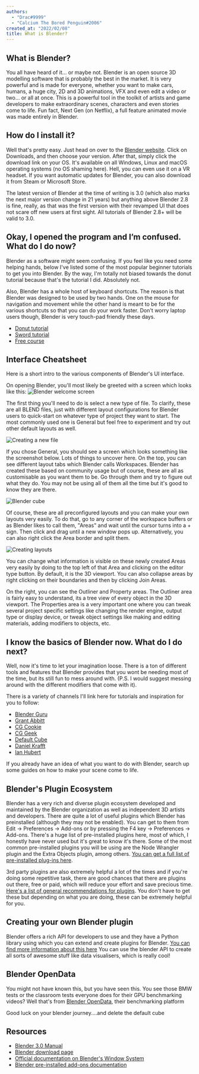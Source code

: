 ```yaml
---
authors:
  - "Drac#9999"
  - "Calcium The Bored Penguin#2006"
created_at: "2022/02/08"
title: What is Blender?
---
```


## What is Blender?

You all have heard of it... or maybe not. Blender is an open source 3D modelling software that is probably the best in the market. It is very powerful and is made for everyone, whether you want to make cars, humans, a huge city, 2D and 3D animations, VFX and even edit a video or two... or all at once. This is a powerful tool in the toolkit of artists and game developers to make extraordinary scenes, characters and even stories come to life. Fun fact, Next Gen (on Netflix), a full feature animated movie was made entirely in Blender.

## How do I install it?

Well that's pretty easy. Just head on over to the [Blender website](https://www.blender.org/). Click on Downloads, and then choose your version. After that, simply click the download link on your OS. It's available on all Windows, Linux and macOS operating systems (no OS shaming here). Hell, you can even use it on a VR headset. If you want automatic updates for Blender, you can also download it from Steam or Microsoft Store.

The latest version of Blender at the time of writing is 3.0 (which also marks the next major version change in 21 years) but anything above Blender 2.8 is fine, really, as that was the first version with their revamped UI that does not scare off new users at first sight. All tutorials of Blender 2.8+ will be valid to 3.0.

## Okay, I opened the program and I’m confused. What do I do now?

Blender as a software might seem confusing. If you feel like you need some helping hands, below I've listed some of the most popular beginner tutorials to get you into Blender. By the way, I'm totally not biased towards the donut tutorial because that's the tutorial I did. Absolutely not.

Also, Blender has a whole host of keyboard shortcuts. The reason is that Blender was designed to be used by two hands. One on the mouse for navigation and movement while the other hand is meant to be for the various shortcuts so that you can do your work faster. Don't worry laptop users though, Blender is very touch-pad friendly these days.

- [Donut tutorial](https://www.youtube.com/watch?v=NyJWoyVx_XI&list=PLjEaoINr3zgEq0u2MzVgAaHEBt--xLB6U)
- [Sword tutorial](https://www.youtube.com/watch?v=bpvh-9H8S1g)
- [Free course](https://www.youtube.com/watch?v=7MRonzqYJgw)

## Interface Cheatsheet

Here is a short intro to the various components of Blender's UI interface.

On opening Blender, you'll most likely be greeted with a screen which looks like this:
![Blender welcome screen](https://i.imgur.com/LlemZnX.png)

The first thing you'll need to do is select a new type of file. To clarify, these are all BLEND files, just with different layout configurations for Blender users to quick-start on whatever type of project they want to start. The most commonly used one is General but feel free to experiment and try out other default layouts as well.

![Creating a new file](https://i.imgur.com/vUX0uNc.png)

If you chose General, you should see a screen which looks something like the screenshot below. Lots of things to uncover here. On the top, you can see different layout tabs which Blender calls Workspaces. Blender has created these based on community usage but of course, these are all as customisable as you want them to be. Go through them and try to figure out what they do. You may not be using all of them all the time but it's good to know they are there.

![Blender cube](https://i.imgur.com/ihDWjQf.png)

Of course, these are all preconfigured layouts and you can make your own layouts very easily. To do that, go to any corner of the workspace buffers or as Blender likes to call them, "Areas" and wait until the cursor turns into a + sign. Then click and drag until a new window pops up. Alternatively, you can also right click the Area border and split them.

![Creating layouts](https://i.imgur.com/EAhpONn.png)

You can change what information is visible on these newly created Areas very easily by doing to the top left of that Area and clicking on the editor type button. By default, it is the 3D viewport. You can also collapse areas by right clicking on their boundaries and then by clicking Join Areas.

On the right, you can see the Outliner and Property areas. The Outliner area is fairly easy to understand, its a tree view of every object in the 3D viewport. The Properties area is a very important one where you can tweak several project specific settings like changing the render engine, output type or display device, or tweak object settings like making and editing materials, adding modifiers to objects, etc.

## I know the basics of Blender now. What do I do next?

Well, now it's time to let your imagination loose. There is a ton of different tools and features that Blender provides that you wont be needing most of the time, but its still fun to mess around with. (P.S. I would suggest messing around with the different modifiers that come with it).

There is a variety of channels I'll link here for tutorials and inspiration for you to follow:

- [Blender Guru](https://www.youtube.com/user/AndrewPPrice)
- [Grant Abbitt](https://www.youtube.com/c/GrantAbbitt)
- [CG Cookie](https://www.youtube.com/c/CGCookieBlender)
- [CG Geek](https://www.youtube.com/c/CGGeek)
- [Default Cube](https://www.youtube.com/c/DefaultCube)
- [Daniel Krafft](https://www.youtube.com/c/DanielKrafft)
- [Ian Hubert](https://youtube.com/c/mrdodobird)

If you already have an idea of what you want to do with Blender, search up some guides on how to make your scene come to life.

## Blender's Plugin Ecosystem

Blender has a very rich and diverse plugin ecosystem developed and maintained by the Blender organization as well as independent 3D artists and developers. There are quite a lot of useful plugins which Blender has preinstalled (although they may not be enabled). You can get to them from Edit → Preferences → Add-ons or by pressing the F4 key → Preferences → Add-ons. There's a huge list of pre-installed plugins here, most of which, I honestly have never used but it's great to know it's there. Some of the most common pre-installed plugins you will be using are the Node Wrangler plugin and the Extra Objects plugin, among others. [You can get a full list of pre-installed plug-ins here](https://docs.blender.org/manual/en/latest/addons/index.html).

3rd party plugins are also extremely helpful a lot of the times and if you're doing some repetitive task, there are good chances that there are plugins out there, free or paid, which will reduce your effort and save precious time. [Here's a list of general recommendations for plugins](https://conceptartempire.com/blender-addons-plugins/). You don't have to get these but depending on what you are doing, these can be extremely helpful for you.

## Creating your own Blender plugin

Blender offers a rich API for developers to use and they have a Python library using which you can extend and create plugins for Blender.
[You can find more information about this here](https://docs.blender.org/manual/en/latest/advanced/scripting/index.html)
You can use the blender API to create all sorts of awesome stuff like data visualisers, which is really cool!

## Blender OpenData

You might not have known this, but you have seen this. You see those BMW tests or the classroom tests everyone does for their GPU benchmarking videos? Well that's from [Blender OpenData](https://opendata.blender.org/), their benchmarking platform

Good luck on your blender journey....and delete the default cube

## Resources

- [Blender 3.0 Manual](https://docs.blender.org/manual/en/latest/index.html)
- [Blender download page](https://www.blender.org/download/)
- [Official documentation on Blender's Window System](https://docs.blender.org/manual/en/latest/interface/index.html#window-system)
- [Blender pre-installed add-ons documentation](https://docs.blender.org/manual/en/latest/addons/index.html)
